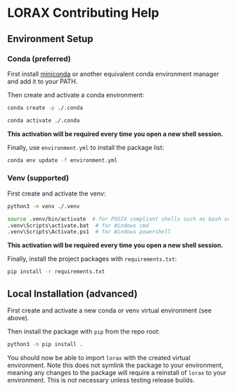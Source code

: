 # LORAX Contributing Help
## Environment Setup
### Conda (preferred)
First install [miniconda](https://docs.anaconda.com/miniconda/miniconda-install/) or another equivalent conda environment manager and add it to your PATH.

Then create and activate a conda environment:
```bash
conda create -p ./.conda
```
```bash
conda activate ./.conda
```

**This activation will be required every time you open a new shell session.**

Finally, use `environment.yml` to install the package list:
```bash
conda env update -f environment.yml
```

### Venv (supported)
First create and activate the venv:
```bash
python3 -m venv ./.venv
```
```bash
source .venv/bin/activate  # for POSIX compliant shells such as bash or zsh
.venv\Scripts\activate.bat  # for Windows cmd
.venv\Scripts\Activate.ps1  # for Windows powershell
```

**This activation will be required every time you open a new shell session.**

Finally, install the project packages with `requirements.txt`:
```bash
pip install -r requirements.txt
```

## Local Installation (advanced)
First create and activate a new conda or venv virtual environment (see above).

Then install the package with `pip` from the repo root:
```bash
python3 -m pip install .
```

You should now be able to import `lorax` with the created virtual environment. Note this does not symlink the package to your environment, meaning any changes to the package will require a reinstall of `lorax` to your environment. This is not necessary unless testing release builds.

